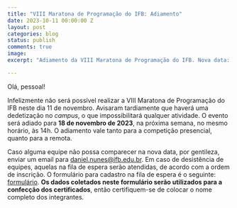 ```yaml
---
title: "VIII Maratona de Programação do IFB: Adiamento"
date: 2023-10-11 00:00:00 Z
layout: post
categories: blog
status: publish
comments: true
image:
excerpt: "Adiamento da VIII Maratona de Programação do IFB. Nova data: 18/11/2023"

---
```


Olá, pessoal!

Infelizmente não será possível realizar a VIII Maratona de Programação do IFB neste dia 11 de novembro. Avisaram tardiamente que haverá uma dedetização no *campus*, o que impossibilitará qualquer atividade. O evento será adiado para **18 de novembro de 2023**, na próxima semana, no mesmo horário, às 14h. O adiamento vale tanto para a competição presencial, quanto para a remota.

Caso alguma equipe não possa comparecer na nova data, por gentileza, enviar um email para daniel.nunes@ifb.edu.br. Em caso de desistência de equipes, aquelas na fila de espera serão atendidas, de acordo com a ordem de inscrição. O formulário para cadastro na fila de espera é o seguinte: [formulário](https://docs.google.com/forms/d/e/1FAIpQLSdqULS1tyzzQlnrLLqsfe6d9RW-QyGr8HOzuaeQsVdT6a4SuQ/viewform?usp=sf_link). **Os dados coletados neste formulário serão utilizados para a confecção dos certificados**, então certifiquem-se de colocar o nome completo dos integrantes.